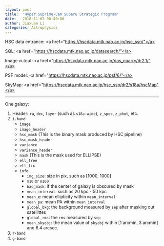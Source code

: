 ```yaml
---
layout: post
title:  "Hyper Suprime-Cam Subaru Strategic Program"
date:   2018-11-02 00:40:00
author: Jiaxuan Li
categories: Astrophysics
---
```


HSC data entrance: <a href="https://hscdata.mtk.nao.ac.jp/hsc_ssp/"</a>

SQL: <a href="https://hscdata.mtk.nao.ac.jp/datasearch/"</a>

Image cutout: <a href="https://hscdata.mtk.nao.ac.jp/das_quarry/dr2.1/"</a>

PSF model: <a href="https://hscdata.mtk.nao.ac.jp/psf/6/"</a>

SkyMap: <a href="https://hscdata.mtk.nao.ac.jp/hsc_ssp/dr2/s18a/hscMap"</a>





---

One galaxy:

1. Header: `ra`, `dec`, `layer` (such as `s18a-wide`), `z_spec`, `z_phot`, etc.
2. `i-band`: 
   - `image`
   - `image_header`
   - `hsc_mask` (This is the binary mask produced by HSC pipeline)
   - `hsc_mask_header`
   - `variance`
   - `variance_header`
   - `mask` (This is the mask used for ELLIPSE)
   - `ell_free`
   - `ell_fix`
   - `info`
     - `img_size`: size in pix, such as [1000, 1000]
     - `m10` or `m100`
     - `bad_mask`: if the center of galaxy is obscured by mask
     - `mean_interval`: such as 20 kpc - 50 kpc
     - `mean_e`: mean ellipticity within `mean_interval`
     - `mean_pa`: mean PA within `mean_interval`
     - `global_bkg`: the background measured by `sep` after masking out satellittes
     - `global_rms`: the `rms` measured by `sep`
     - `mean_skyobj`: the mean value of `skyobj` within [1 arcmin, 3 arcmin] and 8.4 arcsec.
3. `r-band`
4. `g-band`